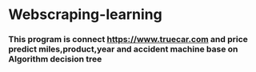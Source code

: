 # Webscraping-learning
### This program is connect https://www.truecar.com and price predict miles,product,year and accident machine base on Algorithm decision tree
